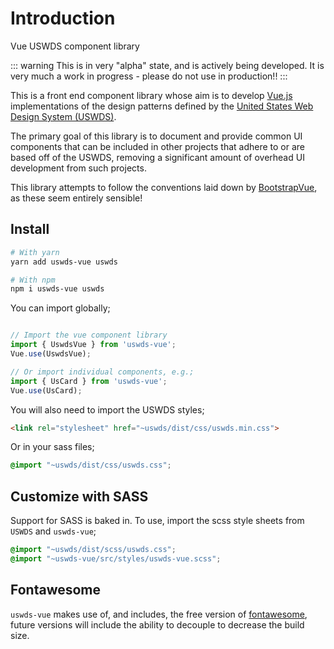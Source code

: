# Introduction

Vue USWDS component library

::: warning
This is in very "alpha" state, and is actively being developed. It is very much a work in progress - please do not use in production!!
:::

This is a front end component library whose aim is to develop [Vue.js](https://vuejs.org/) implementations of the design patterns defined by the [United States Web Design System (USWDS)](https://designsystem.digital.gov/). 

The primary goal of this library is to document and provide common UI components that can be included in other projects that adhere to or are based off of the USWDS, removing a significant amount of overhead UI development from such projects.

This library attempts to follow the conventions laid down by [BootstrapVue](https://bootstrap-vue.org/), as these seem entirely sensible!

## Install

``` bash
# With yarn
yarn add uswds-vue uswds

# With npm
npm i uswds-vue uswds
```

You can import globally;

``` js

// Import the vue component library
import { UswdsVue } from 'uswds-vue';
Vue.use(UswdsVue);

// Or import individual components, e.g.;
import { UsCard } from 'uswds-vue';
Vue.use(UsCard);

```

You will also need to import the USWDS styles;

```html
<link rel="stylesheet" href="~uswds/dist/css/uswds.min.css">
```

Or in your sass files;

```scss
@import "~uswds/dist/css/uswds.css";
```

## Customize with SASS

Support for SASS is baked in. To use, import the scss style sheets from `USWDS` and `uswds-vue`;

```scss
@import "~uswds/dist/scss/uswds.css";
@import "~uswds-vue/src/styles/uswds-vue.scss";
```

## Fontawesome

`uswds-vue` makes use of, and includes, the free version of [fontawesome](https://fontawesome.com/), future versions will include the ability to decouple to decrease the build size.

